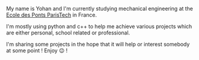 My name is Yohan and I'm currently studying mechanical engineering at the [Ecole des Ponts ParisTech](https://www.ecoledesponts.fr/) in France.

I'm mostly using python and c++ to help me achieve various projects which are either personal, school related or professional. 

I'm sharing some projects in the hope that it will help or interest somebody at some point ! Enjoy 😉 !
